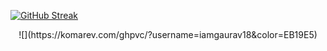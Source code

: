 <a href="https://git.io/streak-stats"><img src="https://streak-stats.demolab.com?user=iamgaurav18&theme=synthwave&border_radius=100&card_width=900&border=CC06EB&stroke=E202EB&ring=00DCEB&fire=EB19E5&dates=02EBE2" alt="GitHub Streak" /></a>
<p align="center">
![](https://komarev.com/ghpvc/?username=iamgaurav18&color=EB19E5)
</p>
